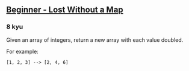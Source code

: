 <h2><a href=https://www.codewars.com/kata/57f781872e3d8ca2a000007e/train/java target="_blank">Beginner - Lost Without a Map</a></h2><h3>8 kyu</h3><p>Given an array of integers, return a new array with each value doubled.</p><p>For example:</p><p><code>[1, 2, 3] --&gt; [2, 4, 6]</code></p>